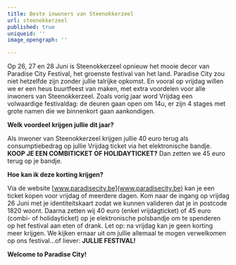```yaml
---
title: Beste inwoners van Steenokkerzeel
url: steenokkerzeel
published: true
uniqueid: ''
image_opengraph: ''

---
```

Op 26, 27 en 28 Juni is Steenokkerzeel opnieuw het mooie decor van Paradise City Festival, het groenste festival van het land. Paradise City zou niet hetzelfde zijn zonder jullie talrijke opkomst. En vooral op vrijdag willen we er een heus buurtfeest van maken, met extra voordelen voor alle inwoners van Steenokkerzeel. Zoals vorig jaar word Vrijdag een volwaardige festivaldag: de deuren gaan open om 14u, er zijn 4 stages met grote namen die we binnenkort gaan aankondigen.

**Welk voordeel krijgen jullie dit jaar?**

Als inwoner van Steenokkerzeel krijgen jullie 40 euro terug als consumptiebedrag op jullie Vrijdag ticket via het elektronische bandje. **KOOP JE EEN COMBITICKET OF HOLIDAYTICKET?** Dan zetten we 45 euro terug op je bandje.

**Hoe kan ik deze korting krijgen?**

Via de website [www.paradisecity.be](www.paradisecity.be) kan je een ticket kopen voor vrijdag of meerdere dagen. Kom naar de ingang op vrijdag 26 Juni met je identiteitskaart zodat we kunnen valideren dat je in postcode 1820 woont. Daarna zetten wij 40 euro (enkel vrijdagticket) of 45 euro (combi- of holidayticket) op je elektronische polsbandje om te spenderen op het festival aan eten of drank. Let op: na vrijdag kan je geen korting meer krijgen. We kijken ernaar uit om jullie allemaal te mogen verwelkomen op ons festival...of liever: **JULLIE FESTIVAL!**

**Welcome to Paradise City!**